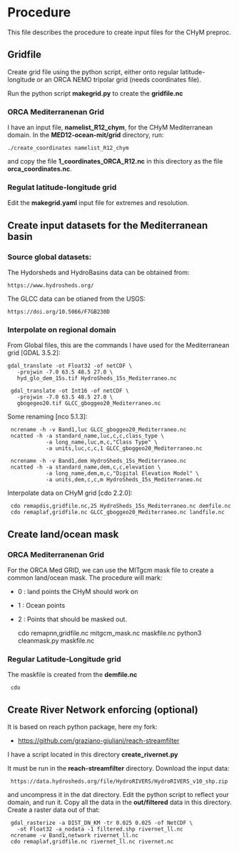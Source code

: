 # Procedure

This file describes the procedure to create input files for the CHyM preproc.

## Gridfile

Create grid file using the python script, either onto regular
latitude-longitude or an ORCA NEMO tripolar grid (needs coordinates file).

Run the python script **makegrid.py** to create the **gridfile.nc**

### ORCA Mediterranenan Grid

I have an input file, **namelist_R12_chym**, for the CHyM Mediterranean domain.
In the **MED12-ocean-mit/grid** directory, run:

    ./create_coordinates namelist_R12_chym

and copy the file **1_coordinates_ORCA_R12.nc** in this directory as the file
**orca_coordinates.nc**.

### Regulat latitude-longitude grid

Edit the **makegrid.yaml** input file for extremes and resolution.

## Create input datasets for the Mediterranean basin

### Source global datasets:

The Hydorsheds and HydroBasins data can be obtained from:

    https://www.hydrosheds.org/

The GLCC data can be otianed from the USGS:

    https://doi.org/10.5066/F7GB230D

### Interpolate on regional domain

From Global files, this are the commands I have used for the Mediterranean
grid [GDAL 3.5.2]:

    gdal_translate -ot Float32 -of netCDF \
       -projwin -7.0 63.5 48.5 27.0 \
       hyd_glo_dem_15s.tif HydroSheds_15s_Mediterraneo.nc

     gdal_translate -ot Int16 -of netCDF \
       -projwin -7.0 63.5 48.5 27.0 \
       gbogegeo20.tif GLCC_gboggeo20_Mediterraneo.nc

Some renaming [nco 5.1.3]:

     ncrename -h -v Band1,luc GLCC_gboggeo20_Mediterraneo.nc
     ncatted -h -a standard_name,luc,c,c,class_type \
                -a long_name,luc,m,c,"Class Type" \
                -a units,luc,c,c,1 GLCC_gboggeo20_Mediterraneo.nc

     ncrename -h -v Band1,dem HydroSheds_15s_Mediterraneo.nc
     ncatted -h -a standard_name,dem,c,c,elevation \
                -a long_name,dem,m,c,"Digital Elevation Model" \
                -a units,dem,c,c,m HydroSheds_15s_Mediterraneo.nc

Interpolate data on CHyM grid [cdo 2.2.0]:

     cdo remapdis,gridfile.nc,25 HydroSheds_15s_Mediterraneo.nc demfile.nc
     cdo remaplaf,gridfile.nc GLCC_gboggeo20_Mediterraneo.nc landfile.nc

## Create land/ocean mask

### ORCA Mediterranenan Grid

For the ORCA Med GRID, we can use the MITgcm mask file to create a common
land/ocean mask. The procedure will mark:

 * 0 : land points the CHyM should work on
 * 1 : Ocean points
 * 2 : Points that should be masked out.

     cdo remapnn,gridfile.nc mitgcm_mask.nc maskfile.nc
     python3 cleanmask.py maskfile.nc

### Regular Latitude-Longitude grid

The maskfile is created from the **demfile.nc**

     cdo 

## Create River Network enforcing (optional)

It is based on reach python package, here my fork:

  * https://github.com/graziano-giuliani/reach-streamfilter

I have a script located in this directory **create_rivernet.py**

It must be run in the **reach-streamfilter** directory. Download the input
data:

     https://data.hydrosheds.org/file/HydroRIVERS/HydroRIVERS_v10_shp.zip

and uncompress it in the dat directory. Edit the python script to reflect
your domain, and run it. Copy all the data in the **out/filtered** data in
this directory. Create a raster data out of that:
   
     gdal_rasterize -a DIST_DN_KM -tr 0.025 0.025 -of NetCDF \
       -ot Float32 -a_nodata -1 filtered.shp rivernet_ll.nc
     ncrename -v Band1,network rivernet_ll.nc
     cdo remaplaf,gridfile.nc rivernet_ll.nc rivernet.nc

